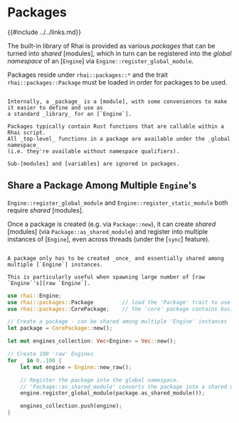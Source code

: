 Packages
========

{{#include ../../links.md}}

The built-in library of Rhai is provided as various _packages_ that can be turned into _shared_
[modules], which in turn can be registered into the _global namespace_ of an [`Engine`] via
`Engine::register_global_module`.

Packages reside under `rhai::packages::*` and the trait `rhai::packages::Package` must be loaded in
order for packages to be used.

```admonish question.small "Trivia: Packages _are_ modules!"

Internally, a _package_ is a [module], with some conveniences to make it easier to define and use as
a standard _library_ for an [`Engine`].

Packages typically contain Rust functions that are callable within a Rhai script.
All _top-level_ functions in a package are available under the _global namespace_
(i.e. they're available without namespace qualifiers).

Sub-[modules] and [variables] are ignored in packages.
```


Share a Package Among Multiple `Engine`'s
-----------------------------------------

`Engine::register_global_module` and `Engine::register_static_module` both require _shared_ [modules].

Once a package is created (e.g. via `Package::new`), it can create _shared_ [modules]
(via `Package::as_shared_module`) and register into multiple instances of [`Engine`],
even across threads (under the [`sync`] feature).

```admonish tip.small "Tip: Sharing package"

A package only has to be created _once_ and essentially shared among multiple [`Engine`] instances.

This is particularly useful when spawning large number of [raw `Engine`'s][raw `Engine`].
```

```rust
use rhai::Engine;
use rhai::packages::Package         // load the 'Package' trait to use packages
use rhai::packages::CorePackage;    // the 'core' package contains basic functionalities (e.g. arithmetic)

// Create a package - can be shared among multiple 'Engine' instances
let package = CorePackage::new();

let mut engines_collection: Vec<Engine> = Vec::new();

// Create 100 'raw' Engines
for _ in 0..100 {
    let mut engine = Engine::new_raw();

    // Register the package into the global namespace.
    // 'Package::as_shared_module' converts the package into a shared module.
    engine.register_global_module(package.as_shared_module());

    engines_collection.push(engine);
}
```

